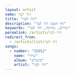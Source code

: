 ```yaml
---
layout: artist
name: דוד לעוי
title: "דוד לעוי"
description: "דף האמן דוד לעוי"
keywords: "שירים, מוזיקה, דוד לעוי"
permalink: /artists/דוד-לעוי
redirect_from:
  - /artists/list/דוד לעוי
songs:
  - number: "32652"
    name: "שירו"
    album: "סינגלים"
    artist: "דוד לעוי"
---
```

